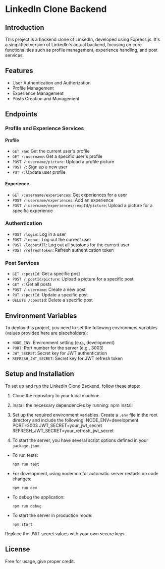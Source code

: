 # LinkedIn Clone Backend

## Introduction

This project is a backend clone of LinkedIn, developed using Express.js. It's a simplified version of LinkedIn's actual backend, focusing on core functionalities such as profile management, experience handling, and post services.

## Features

- User Authentication and Authorization
- Profile Management
- Experience Management
- Posts Creation and Management

## Endpoints

### Profile and Experience Services

#### Profile
- `GET /me`: Get the current user's profile
- `GET /:username`: Get a specific user's profile
- `POST /:username/picture`: Upload a profile picture
- `POST /`: Sign up a new user
- `PUT /`: Update user profile

#### Experience
- `GET /:username/experiences`: Get experiences for a user
- `POST /:username/experiences`: Add an experience
- `POST /:username/experiences/:expId/picture`: Upload a picture for a specific experience

### Authentication
- `POST /login`: Log in a user
- `POST /logout`: Log out the current user
- `POST /logoutAll`: Log out all sessions for the current user
- `POST /refreshToken`: Refresh authentication token

### Post Services
- `GET /:postId`: Get a specific post
- `POST /:postId/picture`: Upload a picture for a specific post
- `GET /`: Get all posts
- `POST /:username`: Create a new post
- `PUT /:postId`: Update a specific post
- `DELETE /:postId`: Delete a specific post

## Environment Variables

To deploy this project, you need to set the following environment variables (values provided here are placeholders):

- `NODE_ENV`: Environment setting (e.g., development)
- `PORT`: Port number for the server (e.g., 3003)
- `JWT_SECRET`: Secret key for JWT authentication
- `REFRESH_JWT_SECRET`: Secret key for JWT refresh token

## Setup and Installation

To set up and run the LinkedIn Clone Backend, follow these steps:

1. Clone the repository to your local machine.

2. Install the necessary dependencies by running:
npm install

3. Set up the required environment variables. Create a `.env` file in the root directory and include the following:
NODE_ENV=development
PORT=3003
JWT_SECRET=your_jwt_secret
REFRESH_JWT_SECRET=your_refresh_jwt_secret

4. To start the server, you have several script options defined in your `package.json`:

- To run tests:
  ```
  npm run test
  ```

- For development, using nodemon for automatic server restarts on code changes:
  ```
  npm run dev
  ```

- To debug the application:
  ```
  npm run debug
  ```

- To start the server in production mode:
  ```
  npm start
  ```

Replace the JWT secret values with your own secure keys.

## License

Free for usage, give proper credit. 
